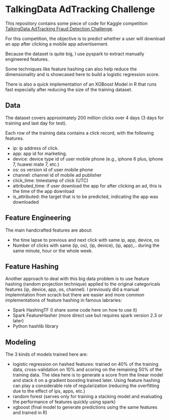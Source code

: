 # TalkingData AdTracking Challenge

This repository contains some piece of code for Kaggle competition [TalkingData AdTracking Fraud Detection Challenge](https://www.kaggle.com/c/talkingdata-adtracking-fraud-detection).

For this competition, the objective is to predict whether a user will download an app after clicking a mobile app advertisement.

Because the dataset is quite big, I use pyspark to extract manually engineered features.

Some techniques like feature hashing can also help reduce the dimensionality and is showcased here to build a logistic regression score.

There is also a quick implementation of an XGBoost Model in R that runs fast especially after reducing the size of the training dataset.

## Data

The dataset covers approximately 200 million clicks over 4 days (3 days for training and last day for test).

Each row of the training data contains a click record, with the following features.

* ip: ip address of click.
* app: app id for marketing.
* device: device type id of user mobile phone (e.g., iphone 6 plus, iphone 7, huawei mate 7, etc.)
* os: os version id of user mobile phone
* channel: channel id of mobile ad publisher
* click_time: timestamp of click (UTC)
* attributed_time: if user download the app for after clicking an ad, this is the time of the app download
* is_attributed: the target that is to be predicted, indicating the app was downloaded

## Feature Engineering

The main handcrafted features are about:

* the time lapse to previous and next click with same ip, app, device, os
* Number of clicks with same (ip, os), (ip, device), (ip, app),.. during the same minute, hour or the whole week.


## Feature Hashing

Another approach to deal with this big data problem is to use feature hashing (random projection technique) applied to the original categoricals features (ip, device, app, os, channel).
I previously did a manual implemntation from scrach but there are easier and more common implementations of feature hashing in famous labraries:

* Spark HashingTF (I share some code here on how to use it)
* Spark FeatureHasher (more direct use but requires spark version 2.3 or later)
* Python hashlib library


## Modeling

The 3 kinds of models trained here are:

* logistic regression on hashed features: trained on 40% of the training data, cross-validation on 10% and scoring on the remaining 50% of the training data. The idea here is to generate a score from the linear model and stack it on a gradient boosting trained later. Using feature hashing can play a considerable role of regularization (reducing the overfitting due to the effect of ips, apps, etc.)
* random forest (serves only for training a stacking model and evaluating the performance of features quickly using spark)
* xgboost (final model to generate predictions using the same features and trained in R)

